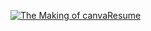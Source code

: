 [![The Making of canvaResume](https://img.youtube.com/vi/DGycjaAnU2Q/3.jpg)](https://www.youtube.com/watch?v=DGycjaAnU2Q)
